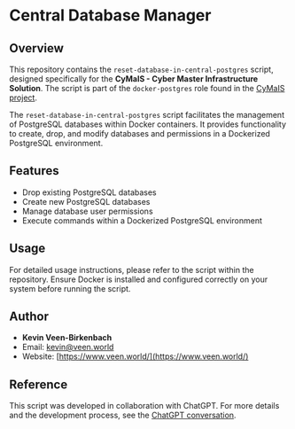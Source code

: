 # Central Database Manager

## Overview

This repository contains the `reset-database-in-central-postgres` script, designed specifically for the **CyMaIS - Cyber Master Infrastructure Solution**. The script is part of the `docker-postgres` role found in the [CyMaIS project](https://github.com/kevinveenbirkenbach/cymais/tree/master/roles/docker-postgres).

The `reset-database-in-central-postgres` script facilitates the management of PostgreSQL databases within Docker containers. It provides functionality to create, drop, and modify databases and permissions in a Dockerized PostgreSQL environment.

## Features

- Drop existing PostgreSQL databases
- Create new PostgreSQL databases
- Manage database user permissions
- Execute commands within a Dockerized PostgreSQL environment

## Usage

For detailed usage instructions, please refer to the script within the repository. Ensure Docker is installed and configured correctly on your system before running the script.

## Author

- **Kevin Veen-Birkenbach**
- Email: [kevin@veen.world](mailto:kevin@veen.world)
- Website: [https://www.veen.world/](https://www.veen.world/)

## Reference

This script was developed in collaboration with ChatGPT. For more details and the development process, see the [ChatGPT conversation]([https://openai.com/chat](https://chat.openai.com/share/4f6fbef3-7c0a-4fac-9213-a3d25a5bcd90)https://chat.openai.com/share/4f6fbef3-7c0a-4fac-9213-a3d25a5bcd90).
